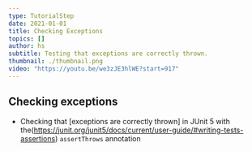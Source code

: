 ```yaml
---
type: TutorialStep
date: 2021-01-01
title: Checking Exceptions
topics: []
author: hs
subtitle: Testing that exceptions are correctly thrown.
thumbnail: ./thumbnail.png
video: "https://youtu.be/we3zJE3hlWE?start=917"
---
```


## Checking exceptions

- Checking that [exceptions are correctly thrown] in JUnit 5 with the(<https://junit.org/junit5/docs/current/user-guide/#writing-tests-assertions>) `assertThrows` annotation
